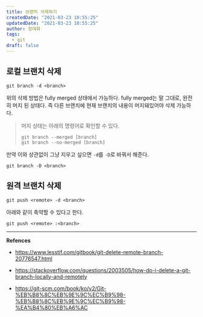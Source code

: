 ```yaml
---
title: 브랜치 삭제하기
createdDate: "2021-03-23 10:55:25"
updatedDate: "2021-03-23 10:55:25"
author: 정대화
tags:
  - git
draft: false
---
```


## 로컬 브랜치 삭제

```git
git branch -d <branch>
```

위의 삭제 방법은 fully merged 상태에서 가능하다. fully merged는 말 그대로, 완전히 머지 된 상태다. 즉 다른 브랜치에 현재 브랜치의 내용이 머지돼있어야 삭제 가능하다.

> 머지 상태는 아래의 명령어로 확인할 수 있다.
> ```git
> git branch --merged [branch]
> git branch --no-merged [branch]
> ```

만약 이와 상관없이 그냥 지우고 싶으면 `-d`를 `-D`로 바꿔서 해준다.

```git
git branch -D <branch>
```

## 원격 브랜치 삭제

```git
git push <remote> -d <branch>
```

아래와 같이 축약할 수 있다고 한다.
```git
git push <remote> :<branch>
```

---

**Refences**
- https://www.lesstif.com/gitbook/git-delete-remote-branch-20776547.html

- https://stackoverflow.com/questions/2003505/how-do-i-delete-a-git-branch-locally-and-remotely

- https://git-scm.com/book/ko/v2/Git-%EB%B8%8C%EB%9E%9C%EC%B9%98-%EB%B8%8C%EB%9E%9C%EC%B9%98-%EA%B4%80%EB%A6%AC